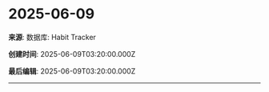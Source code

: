 # 2025-06-09

**来源**: 数据库: Habit Tracker

**创建时间**: 2025-06-09T03:20:00.000Z

**最后编辑**: 2025-06-09T03:20:00.000Z

---

